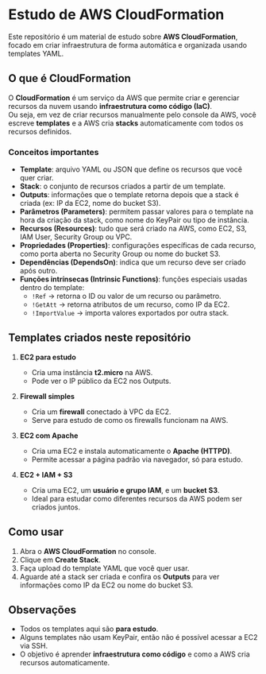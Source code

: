# Estudo de AWS CloudFormation

Este repositório é um material de estudo sobre **AWS CloudFormation**, focado em criar infraestrutura de forma automática e organizada usando templates YAML.

## O que é CloudFormation

O **CloudFormation** é um serviço da AWS que permite criar e gerenciar recursos da nuvem usando **infraestrutura como código (IaC)**.  
Ou seja, em vez de criar recursos manualmente pelo console da AWS, você escreve **templates** e a AWS cria **stacks** automaticamente com todos os recursos definidos.

### Conceitos importantes
- **Template**: arquivo YAML ou JSON que define os recursos que você quer criar.
- **Stack**: o conjunto de recursos criados a partir de um template.
- **Outputs**: informações que o template retorna depois que a stack é criada (ex: IP da EC2, nome do bucket S3).
- **Parâmetros (Parameters)**: permitem passar valores para o template na hora da criação da stack, como nome do KeyPair ou tipo de instância.
- **Recursos (Resources)**: tudo que será criado na AWS, como EC2, S3, IAM User, Security Group ou VPC.
- **Propriedades (Properties)**: configurações específicas de cada recurso, como porta aberta no Security Group ou nome do bucket S3.
- **Dependências (DependsOn)**: indica que um recurso deve ser criado após outro.
- **Funções intrínsecas (Intrinsic Functions)**: funções especiais usadas dentro do template:
    - `!Ref` → retorna o ID ou valor de um recurso ou parâmetro.  
    - `!GetAtt` → retorna atributos de um recurso, como IP da EC2.  
    - `!ImportValue` → importa valores exportados por outra stack. 

## Templates criados neste repositório

1. **EC2 para estudo**
   - Cria uma instância **t2.micro** na AWS.
   - Pode ver o IP público da EC2 nos Outputs.

2. **Firewall simples**
   - Cria um **firewall** conectado à VPC da EC2.
   - Serve para estudo de como os firewalls funcionam na AWS.

3. **EC2 com Apache**
   - Cria uma EC2 e instala automaticamente o **Apache (HTTPD)**.
   - Permite acessar a página padrão via navegador, só para estudo.

4. **EC2 + IAM + S3**
   - Cria uma EC2, um **usuário e grupo IAM**, e um **bucket S3**.
   - Ideal para estudar como diferentes recursos da AWS podem ser criados juntos.

## Como usar
1. Abra o **AWS CloudFormation** no console.
2. Clique em **Create Stack**.
3. Faça upload do template YAML que você quer usar.
4. Aguarde até a stack ser criada e confira os **Outputs** para ver informações como IP da EC2 ou nome do bucket S3.

## Observações
- Todos os templates aqui são **para estudo**.  
- Alguns templates não usam KeyPair, então não é possível acessar a EC2 via SSH.  
- O objetivo é aprender **infraestrutura como código** e como a AWS cria recursos automaticamente.

